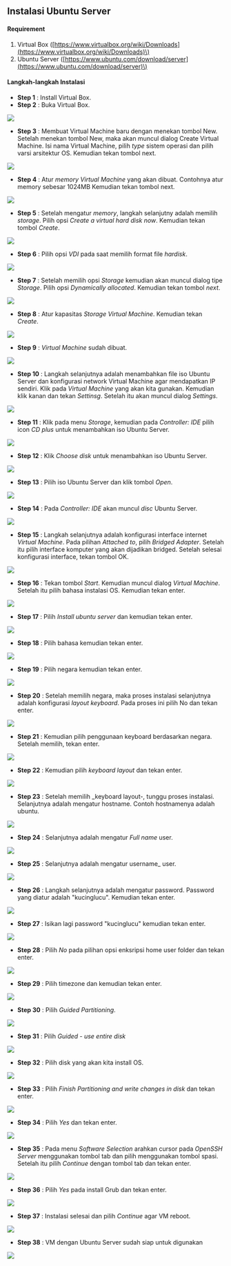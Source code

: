 ## Instalasi Ubuntu Server

#### Requirement

1. Virtual Box \([https://www.virtualbox.org/wiki/Downloads](https://www.virtualbox.org/wiki/Downloads)\)
2. Ubuntu Server \([https://www.ubuntu.com/download/server](https://www.ubuntu.com/download/server)\)

#### Langkah-langkah Instalasi

* **Step 1** : Install Virtual Box.
* **Step 2** : Buka Virtual Box.

![](/assets/ubuntu-server/1.PNG)
* **Step 3** : Membuat Virtual Machine baru dengan menekan tombol New. Setelah menekan tombol New, maka akan muncul dialog Create Virtual Machine. Isi nama Virtual Machine, pilih _type_ sistem operasi dan pilih varsi arsitektur OS. Kemudian tekan tombol next.

![](/assets/ubuntu-server/2.PNG)
* **Step 4** : Atur _memory_ _Virtual Machine_ yang akan dibuat. Contohnya atur memory sebesar 1024MB Kemudian tekan tombol next.

![](/assets/ubuntu-server/3.PNG)
* **Step 5** : Setelah mengatur _memory_, langkah selanjutny adalah memilih _storage_. Pilih opsi _Create a virtual hard disk now_. Kemudian tekan tombol _Create_.

![](/assets/ubuntu-server/4.PNG)
* **Step 6** : Pilih opsi _VDI_ pada saat memilih format file _hardisk_.

![](/assets/ubuntu-server/5.PNG)

* **Step 7** : Setelah memilih opsi _Storage_ kemudian akan muncul dialog tipe _Storage_. Pilih opsi _Dynamically allocated_. Kemudian tekan tombol _next_.

![](/assets/ubuntu-server/6.PNG)
* **Step 8** : Atur kapasitas _Storage_ _Virtual Machine_. Kemudian tekan _Create_.

![](/assets/ubuntu-server/7.PNG)
* **Step 9** : _Virtual Machine_ sudah dibuat.

![](/assets/ubuntu-server/8.PNG)
* **Step 10** : Langkah selanjutnya adalah menambahkan file iso Ubuntu Server dan konfigurasi network Virtual Machine agar mendapatkan IP sendiri. Klik pada _Virtual Machine_ yang akan kita gunakan. Kemudian klik kanan dan tekan _Settinsg_. Setelah itu akan muncul dialog _Settings_.

![](/assets/ubuntu-server/9.PNG)
* **Step 11** : Klik pada menu _Storage_, kemudian pada _Controller: IDE_ pilih icon _CD plus_ untuk menambahkan iso Ubuntu Server.

![](/assets/ubuntu-server/10.PNG)
* **Step 12** : Klik _Choose disk_ untuk menambahkan iso Ubuntu Server.

![](/assets/ubuntu-server/11.PNG)

* **Step 13** : Pilih iso Ubuntu Server dan klik tombol _Open_.

![](/assets/ubuntu-server/12.PNG)

* **Step 14** : Pada _Controller: IDE_ akan muncul _disc_ Ubuntu Server.

![](/assets/ubuntu-server/13.PNG)

* **Step 15** : Langkah selanjutnya adalah konfigurasi interface internet _Virtual Machine_. Pada pilihan _Attached to_, pilih _Bridged Adapter_. Setelah itu pilih interface komputer yang akan dijadikan bridged. Setelah selesai konfigurasi interface, tekan tombol OK.

![](/assets/ubuntu-server/14.PNG)

* **Step 16** : Tekan tombol _Start_. Kemudian muncul dialog _Virtual Machine_. Setelah itu pilih bahasa instalasi OS. Kemudian tekan enter.

![](/assets/ubuntu-server/15.PNG)

* **Step 17** : Pilih _Install ubuntu server_ dan kemudian tekan enter.

![](/assets/ubuntu-server/16.PNG)

* **Step 18** : Pilih bahasa kemudian tekan enter.

![](/assets/ubuntu-server/17.PNG)

* **Step 19** : Pilih negara kemudian tekan enter.

![](/assets/ubuntu-server/18.PNG)

* **Step 20** : Setelah memilih negara, maka proses instalasi selanjutnya adalah konfigurasi _layout_ _keyboard_. Pada proses ini pilih No dan tekan enter.

![](/assets/ubuntu-server/19.PNG)

* **Step 21** : Kemudian pilih penggunaan keyboard berdasarkan negara. Setelah memilih, tekan enter.

![](/assets/ubuntu-server/20.PNG)

* **Step 22** : Kemudian pilih _keyboard layout_ dan tekan enter.

![](/assets/ubuntu-server/21.PNG)

* **Step 23** : Setelah memilih _keyboard layout-, tunggu proses instalasi. Selanjutnya adalah mengatur hostname. Contoh hostnamenya adalah ubuntu.

![](/assets/ubuntu-server/23.PNG)

* **Step 24** : Selanjutnya adalah mengatur _Full name_ user.

![](/assets/ubuntu-server/24.PNG)

* **Step 25** : Selanjutnya adalah mengatur username_ user.

![](/assets/ubuntu-server/25.PNG)

* **Step 26** : Langkah selanjutnya adalah mengatur password. Password yang diatur adalah "kucinglucu". Kemudian tekan enter.

![](/assets/ubuntu-server/26.PNG)

* **Step 27** : Isikan lagi password "kucinglucu" kemudian tekan enter.

![](/assets/ubuntu-server/27.PNG)

* **Step 28** : Pilih _No_ pada pilihan opsi enksripsi home user folder dan tekan enter.

![](/assets/ubuntu-server/28.PNG)

* **Step 29** : Pilih timezone dan kemudian tekan enter.

![](/assets/ubuntu-server/30.PNG)

* **Step 30** : Pilih _Guided Partitioning_.

![](/assets/ubuntu-server/31.PNG)

* **Step 31** : Pilih _Guided - use entire disk_

![](/assets/ubuntu-server/32.PNG)

* **Step 32** : Pilih disk yang akan kita install OS.

![](/assets/ubuntu-server/33.PNG)

* **Step 33** : Pilih _Finish Partitioning and write changes in disk_ dan tekan enter.

![](/assets/ubuntu-server/34.PNG)

* **Step 34** : Pilih _Yes_ dan tekan enter.

![](/assets/ubuntu-server/35.PNG)

* **Step 35** : Pada menu _Software Selection_ arahkan cursor pada _OpenSSH Server_ menggunakan tombol tab dan pilih menggunakan tombol spasi. Setelah itu pilih _Continue_ dengan tombol tab dan tekan enter.

![](/assets/ubuntu-server/38.PNG)

* **Step 36** : Pilih _Yes_ pada install Grub dan tekan enter.

![](/assets/ubuntu-server/40.PNG)

* **Step 37** : Instalasi selesai dan pilih _Continue_ agar VM reboot.

![](/assets/ubuntu-server/41.PNG)

* **Step 38** : VM dengan Ubuntu Server sudah siap untuk digunakan

![](/assets/ubuntu-server/42.PNG)















